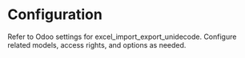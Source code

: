 # Configuration

Refer to Odoo settings for excel_import_export_unidecode. Configure related models, access rights, and options as needed.
